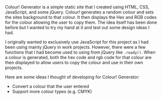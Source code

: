 Colour! Generator is a simple static site that I created using HTML, CSS, JavaScript, and some jQuery. Colour! generates a random colour and sets the sites background to that colour. It then displays the Hex and RGB codes for the colour allowing the user to copy them. The idea itself has been done before but I wanted to try my hand at it and test out some design ideas I had.

I originally wanted to exclusively use JavaScript for this project as I had been using mainly jQuery in work projects. However, there were a few functions that I had become used to using from jQuery like `.ready()`. When a colour is generated, both the hex code and rgb code for that colour are then displayed to allow users to copy the colour and use in their own projects.

Here are some ideas I thought of developing for Colour! Generator:
 - Convert a colour that the user entered
 - Support more colour types (e.g. CMYK)
